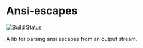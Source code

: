 # Ansi-escapes

[![Build
Status](https://travis-ci.org/mackwic/ansi-escapes.svg?branch=master)](https://travis-ci.org/mackwic/ansi-escapes)

A lib for parsing ansi escapes from an output stream.

